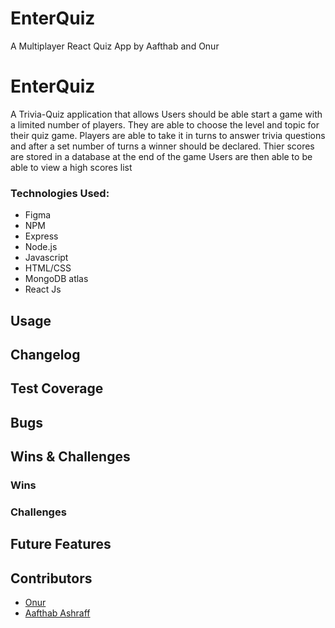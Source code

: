 # EnterQuiz

A Multiplayer React Quiz App by Aafthab and Onur

# EnterQuiz

A Trivia-Quiz application that allows Users should be able start a game with a limited number of players. They are able to choose the level and topic for their quiz game. Players are able to take it in turns to answer trivia questions and after a set number of turns a winner should be declared. Thier scores are stored in a database at the end of the game
Users are then able to be able to view a high scores list

### Technologies Used:

- Figma
- NPM
- Express
- Node.js
- Javascript
- HTML/CSS
- MongoDB atlas
- React Js

## Usage

## Changelog

## Test Coverage

## Bugs

## Wins & Challenges

### Wins

### Challenges

## Future Features

## Contributors

- [Onur](https://github.com/eluented)
- [Aafthab Ashraff](https://github.com/iAmash412)
